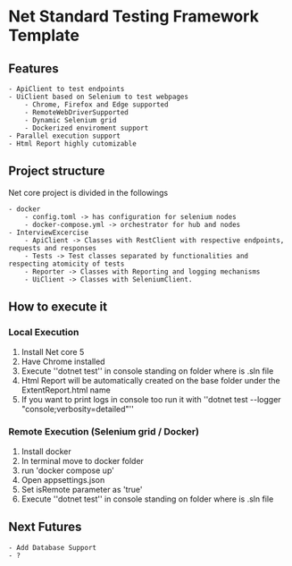 # Net Standard Testing Framework Template

## Features

	- ApiClient to test endpoints
	- UiClient based on Selenium to test webpages
		- Chrome, Firefox and Edge supported
		- RemoteWebDriverSupported
		- Dynamic Selenium grid
		- Dockerized enviroment support
	- Parallel execution support
	- Html Report highly cutomizable

## Project structure

Net core project is divided in the followings

	- docker
		- config.toml -> has configuration for selenium nodes
		- docker-compose.yml -> orchestrator for hub and nodes
	- InterviewExcercise
		- ApiClient -> Classes with RestClient with respective endpoints, requests and responses
		- Tests -> Test classes separated by functionalities and respecting atomicity of tests
		- Reporter -> Classes with Reporting and logging mechanisms
		- UiClient -> Classes with SeleniumClient.

## How to execute it 

### Local Execution

 1. Install Net core 5
 2. Have Chrome installed
 3. Execute ''dotnet test'' in console standing on folder where is .sln file
 4. Html Report will be automatically created on the base folder under the ExtentReport.html name
 5. If you want to print logs in console too run it with ''dotnet test --logger "console;verbosity=detailed"''

### Remote Execution (Selenium grid / Docker)

 1. Install docker
 2. In terminal move to docker folder
 3. run 'docker compose up'
 4. Open appsettings.json
 5. Set isRemote parameter as 'true'
 6. Execute ''dotnet test'' in console standing on folder where is .sln file

## Next Futures

	- Add Database Support
	- ?